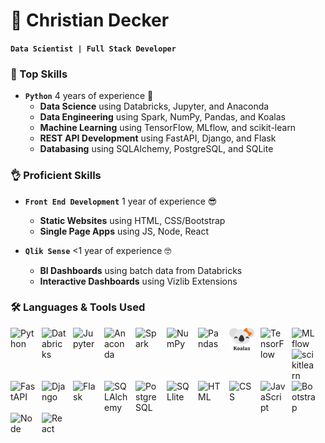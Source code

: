 # 👾 Christian Decker

**`Data Scientist | Full Stack Developer`**

### 🦾 Top Skills

- **`Python`** 4 years of experience 🐍
  - **Data Science** using Databricks, Jupyter, and Anaconda
  - **Data Engineering** using Spark, NumPy, Pandas, and Koalas
  - **Machine Learning** using TensorFlow, MLflow, and scikit-learn
  - **REST API Development** using FastAPI, Django, and Flask
  - **Databasing** using SQLAlchemy, PostgreSQL, and SQLite
  
### 👌 Proficient Skills

- **`Front End Development`** 1 year of experience 😎
  - **Static Websites** using HTML, CSS/Bootstrap
  - **Single Page Apps** using JS, Node, React

- **`Qlik Sense`** <1 year of experience 🤓
  - **BI Dashboards** using batch data from Databricks
  - **Interactive Dashboards** using Vizlib Extensions

### 🛠️ Languages & Tools Used

<img align="left" alt="Python" width="40px" style="padding-right:10px" src="https://cdn.jsdelivr.net/gh/devicons/devicon/icons/python/python-original.svg" />
<img align="left" alt="Databricks" width="40px" style="padding-right:10px" src="https://avatars.githubusercontent.com/u/4998052?s=200&v=4" />
<img align="left" alt="Jupyter" width="40px" style="padding-right:10px" src="https://cdn.jsdelivr.net/gh/devicons/devicon/icons/jupyter/jupyter-original.svg" />
<img align="left" alt="Anaconda" width="40px" style="padding-right:10px" src="https://cdn.jsdelivr.net/gh/devicons/devicon/icons/anaconda/anaconda-original.svg" />
<img align="left" alt="Spark" width="40px" style="padding-right:10px" src="https://www.instana.com/media/01_INSTANA_IconSet_ApacheSpark.svg" />
<img align="left" alt="NumPy" width="40px" style="padding-right:10px" src="https://cdn.jsdelivr.net/gh/devicons/devicon/icons/numpy/numpy-original.svg" />
<img align="left" alt="Pandas" width="40px" style="padding-right:10px" src="https://cdn.jsdelivr.net/gh/devicons/devicon/icons/pandas/pandas-original.svg" />
<img align="left" alt="Koalas" width="40px" style="padding-right:10px" src="https://raw.githubusercontent.com/databricks/koalas/master/icons/koalas-logo.png" />
<img align="left" alt="TensorFlow" width="40px" style="padding-right:10px" src="https://cdn.jsdelivr.net/gh/devicons/devicon/icons/tensorflow/tensorflow-original.svg" />
<img align="left" alt="MLflow" width="40px" style="padding-right:10px" src="https://www.databricks.com/wp-content/uploads/2021/06/MLflow-logo-pos-TM-1.png" />
<img align="left" alt="scikitlearn" width="40px"30px" style=-right"10:10px10px;" src="https://raw.githubusercontent.com/scikit-learn/scikit-learn/main/doc/logos/scikit-learn-logo.png" />
<img align="left" alt="FastAPI" width="40px" style="padding-right:10px" src="https://cdn.jsdelivr.net/gh/devicons/devicon/icons/fastapi/fastapi-original.svg" />
<img align="left" alt="Django" width="40px" style="padding-right:10px" src="https://cdn.jsdelivr.net/gh/devicons/devicon/icons/django/django-plain.svg" />
<img align="left" alt="Flask" width="40px" style="padding-right:10px" src="https://cdn.jsdelivr.net/gh/devicons/devicon/icons/flask/flask-original.svg" />
<img align="left" alt="SQLAlchemy" width="40px" style="padding-right:10px" src="https://cdn.jsdelivr.net/gh/devicons/devicon/icons/sqlalchemy/sqlalchemy-original.svg" />
<img align="left" alt="PostgreSQL" width="40px" style="padding-right:10px" src="https://cdn.jsdelivr.net/gh/devicons/devicon/icons/postgresql/postgresql-original.svg" />
<img align="left" alt="SQLlite" width="40px" style="padding-right:10px" src="https://cdn.jsdelivr.net/gh/devicons/devicon/icons/sqlite/sqlite-original.svg" />
<img align="left" alt="HTML" width="40px" style="padding-right:10px" src="https://cdn.jsdelivr.net/gh/devicons/devicon/icons/html5/html5-original.svg" />
<img align="left" alt="CSS" width="40px" style="padding-right:10px" src="https://cdn.jsdelivr.net/gh/devicons/devicon/icons/css3/css3-original.svg" />
<img align="left" alt="JavaScript" width="40px" style="padding-right:10px" src="https://cdn.jsdelivr.net/gh/devicons/devicon/icons/javascript/javascript-original.svg" />
<img align="left" alt="Bootstrap" width="40px" style="padding-right:10px" src="https://cdn.jsdelivr.net/gh/devicons/devicon/icons/bootstrap/bootstrap-original.svg" />
<img align="left" alt="Node" width="40px" style="padding-right:10px" src="https://cdn.jsdelivr.net/gh/devicons/devicon/icons/nodejs/nodejs-original.svg" />
<img align="left" alt="React" width="40px" style="padding-right:10px" src="https://cdn.jsdelivr.net/gh/devicons/devicon/icons/react/react-original.svg" />

